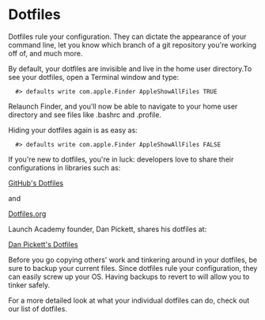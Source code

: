 Dotfiles
========================
Dotfiles rule your configuration. They can dictate the appearance of your command line, let you know which branch of a git repository you're working off of, and much more.

By default, your dotfiles are invisible and live in the home user directory.To see your dotfiles, open a Terminal window and type:

```
  #> defaults write com.apple.Finder AppleShowAllFiles TRUE
```

Relaunch Finder, and you'll now be able to navigate to your home user directory and see files like .bashrc and .profile.

Hiding your dotfiles again is as easy as:

```
  #> defaults write com.apple.Finder AppleShowAllFiles FALSE
```

If you're new to dotfiles, you're in luck: developers love to share their configurations in libraries such as:

[GitHub's Dotfiles](http://dotfiles.github.io)

and

[Dotfiles.org](http://dotfiles.org)

Launch Academy founder, Dan Pickett, shares his dotfiles at:

[Dan Pickett's Dotfiles](https://github.com/dpickett/dotfiles)

Before you go copying others' work and tinkering around in your dotfiles, be sure to backup your current files. Since dotfiles rule your configuration, they can easily screw up your OS. Having backups to revert to will allow you to tinker safely.

For a more detailed look at what your individual dotfiles can do, check out our list of dotfiles.
